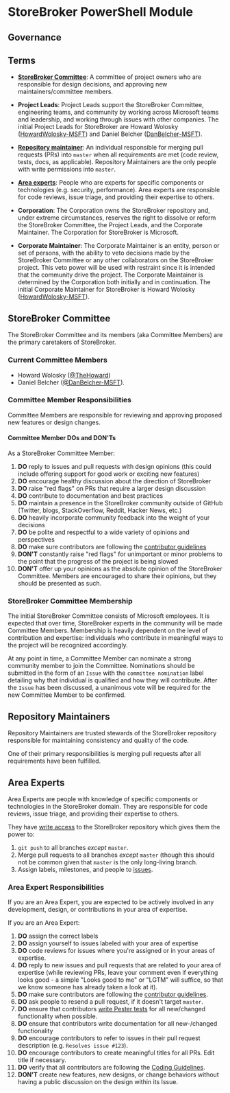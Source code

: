 # StoreBroker PowerShell Module
## Governance

## Terms

* [**StoreBroker Committee**](#storebroker-committee): A committee of project owners who are
  responsible for design decisions, and approving new maintainers/committee members.

* **Project Leads**: Project Leads support the StoreBroker Committee, engineering teams, and
  community by working across Microsoft teams and leadership, and working through issues with
  other companies. The initial Project Leads for StoreBroker are
  Howard Wolosky ([HowardWolosky-MSFT](https://github.com/HowardWolosky-MSFT)) and
  Daniel Belcher ([DanBelcher-MSFT](https://github.com/DanBelcher-MSFT)).

* [**Repository maintainer**](#repository-maintainers): An individual responsible for merging
  pull requests (PRs) into `master` when all requirements are met (code review, tests, docs,
  as applicable).  Repository Maintainers are the only people with write permissions into `master`.

* [**Area experts**](#area-experts): People who are experts for specific components or
  technologies (e.g. security, performance). Area experts are responsible for code reviews,
  issue triage, and providing their expertise to others. 

* **Corporation**: The Corporation owns the StoreBroker repository and, under extreme circumstances,
  reserves the right to dissolve or reform the StoreBroker Committee, the Project Leads, and the
  Corporate Maintainer.  The Corporation for StoreBroker is Microsoft.

* **Corporate Maintainer**: The Corporate Maintainer is an entity, person or set of persons, with
  the ability to veto decisions made by the StoreBroker Committee or any other collaborators on the
  StoreBroker project.  This veto power will be used with restraint since it is intended that the
  community drive the project.  The Corporate Maintainer is determined by the Corporation both
  initially and in continuation.  The initial Corporate Maintainer for StoreBroker is
  Howard Wolosky ([HowardWolosky-MSFT](https://github.com/HowardWolosky-MSFT)).

## StoreBroker Committee

The StoreBroker Committee and its members (aka Committee Members) are the primary caretakers of
StoreBroker.

### Current Committee Members

 * Howard Wolosky ([@TheHoward](https://github.com/TheHoward))
 * Daniel Belcher ([@DanBelcher-MSFT](https://github.com/DanBelcher-MSFT)).

### Committee Member Responsibilities

Committee Members are responsible for reviewing and approving proposed new features or design changes. 

#### Committee Member DOs and DON'Ts 

As a StoreBroker Committee Member:

1. **DO** reply to issues and pull requests with design opinions
  (this could include offering support for good work or exciting new features)
2. **DO** encourage healthy discussion about the direction of StoreBroker
3. **DO** raise "red flags" on PRs that require a larger design discussion
4. **DO** contribute to documentation and best practices
5. **DO** maintain a presence in the StoreBroker community outside of GitHub
   (Twitter, blogs, StackOverflow, Reddit, Hacker News, etc.)
6. **DO** heavily incorporate community feedback into the weight of your decisions
7. **DO** be polite and respectful to a wide variety of opinions and perspectives
8. **DO** make sure contributors are following the [contributor guidelines](../CONTRIBUTING.md)
9. **DON'T** constantly raise "red flags" for unimportant or minor problems to the point that the
   progress of the project is being slowed
10. **DON'T** offer up your opinions as the absolute opinion of the StoreBroker Committee.
   Members are encouraged to share their opinions, but they should be presented as such.

### StoreBroker Committee Membership

The initial StoreBroker Committee consists of Microsoft employees.
It is expected that over time, StoreBroker experts in the community will be made Committee Members. 
Membership is heavily dependent on the level of contribution and expertise:
individuals who contribute in meaningful ways to the project will be recognized accordingly. 

At any point in time, a Committee Member can nominate a strong community member to join the Committee. 
Nominations should be submitted in the form of an `Issue` with the `committee nomination` label
detailing why that individual is qualified and how they will contribute.  After the `Issue` has
been discussed, a unanimous vote will be required for the new Committee Member to be confirmed. 

## Repository Maintainers

Repository Maintainers are trusted stewards of the StoreBroker repository responsible for
maintaining consistency and quality of the code. 

One of their primary responsibilities is merging pull requests after all requirements have been
fulfilled.

## Area Experts

Area Experts are people with knowledge of specific components or technologies in the StoreBroker
domain. They are responsible for code reviews, issue triage, and providing their expertise to others. 

They have [write access](https://help.github.com/articles/repository-permission-levels-for-an-organization/)
to the StoreBroker repository which gives them the power to:

1. `git push` to all branches *except* `master`.
2. Merge pull requests to all branches *except* `master` (though this should not be common
   given that `master` is the only long-living branch.
3. Assign labels, milestones, and people to [issues](https://guides.github.com/features/issues/).

### Area Expert Responsibilities

If you are an Area Expert, you are expected to be actively involved in any development, design, or contributions in your area of expertise. 

If you are an Area Expert:

1. **DO** assign the correct labels
2. **DO** assign yourself to issues labeled with your area of expertise
3. **DO** code reviews for issues where you're assigned or in your areas of expertise.
4. **DO** reply to new issues and pull requests that are related to your area of expertise 
  (while reviewing PRs, leave your comment even if everything looks good - a simple
  "Looks good to me" or "LGTM" will suffice, so that we know someone has already taken a look at it).
5. **DO** make sure contributors are following the [contributor guidelines](../CONTRIBUTING.md).
6. **DO** ask people to resend a pull request, if it doesn't target `master`.
7. **DO** ensure that contributors [write Pester tests](../CONTRIBUTING.md#testing) for all
   new/changed functionality when possible.
8. **DO** ensure that contributors write documentation for all new-/changed functionality
9. **DO** encourage contributors to refer to issues in their pull request description
   (e.g. `Resolves issue #123`).
10. **DO** encourage contributors to create meaningful titles for all PRs. Edit title if necessary.
11. **DO** verify that all contributors are following the [Coding Guidelines](../CONTRIBUTING.md#coding-guidelines).
12. **DON'T** create new features, new designs, or change behaviors without having a public
    discussion on the design within its Issue.